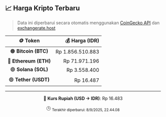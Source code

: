 

<!-- HARGA_KRIPTO -->
## 📈 Harga Kripto Terbaru

> Data ini diperbarui secara otomatis menggunakan [CoinGecko API](https://www.coingecko.com/) dan [exchangerate.host](https://exchangerate.host/)

<div align="center">

| 🪙 Token | 💰 Harga (IDR) |
|:------:|---------------:|
| 🟠 **Bitcoin (BTC)**   | Rp 1.856.510.883 |
| 🔵 **Ethereum (ETH)**  | Rp 71.971.196 |
| 🟣 **Solana (SOL)**    | Rp 3.558.400 |
| 🟢 **Tether (USDT)**   | Rp 16.487 |

---

💱 **Kurs Rupiah (USD → IDR)**: Rp 16.483

🕒 <sub>Terakhir diperbarui: 8/9/2025, 22.44.08</sub>

</div>
<!-- /HARGA_KRIPTO -->